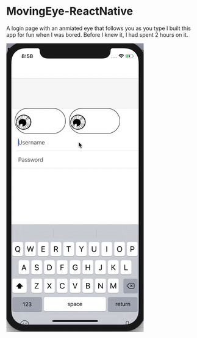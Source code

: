 # MovingEye-ReactNative
A login page with an anmiated eye that follows you as you type
I built this app for fun when I was bored. 
Before I knew it, I had spent 2 hours on it.

![Login gif](login.gif?raw=true "gif")
